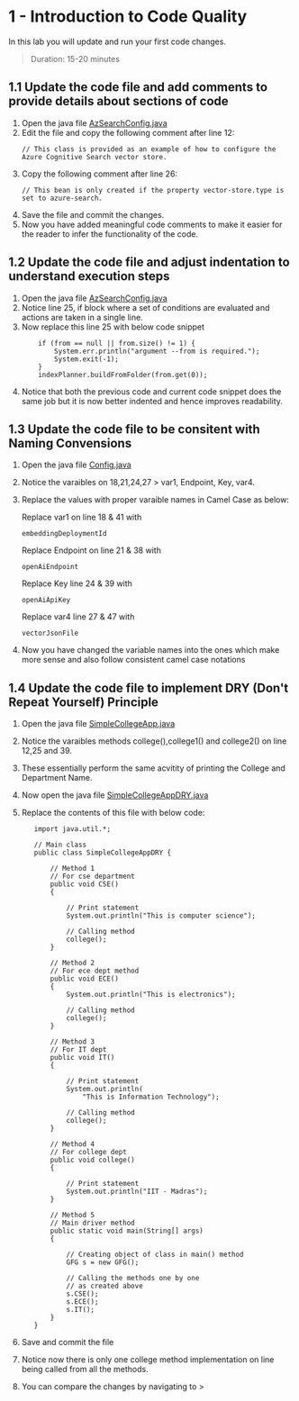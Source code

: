 # 1 - Introduction to Code Quality
In this lab you will update and run your first code changes.
> Duration: 15-20 minutes

## 1.1 Update the code file and add comments to provide details about sections of code

1. Open the java file [AzSearchConfig.java](../spring-chatgpt-sample-main/spring-chatgpt-sample-cli/src/main/java/com/microsoft/azure/spring/chatgpt/sample/cli/AzSearchConfig.java)
2. Edit the file and copy the following comment after line 12:
   ```
   // This class is provided as an example of how to configure the Azure Cognitive Search vector store.
   ```
3. Copy the following comment after line 26:
   ```
   // This bean is only created if the property vector-store.type is set to azure-search.
   ```
5. Save the file and commit the changes.
6. Now you have added meaningful code comments to make it easier for the reader to infer the functionality of the code.

## 1.2 Update the code file and adjust indentation to understand execution steps

1. Open the java file [AzSearchConfig.java](../spring-chatgpt-sample-main/spring-chatgpt-sample-cli/src/main/java/com/microsoft/azure/spring/chatgpt/sample/cli/CliApplication.java)
2. Notice line 25, if block where a set of conditions are evaluated and actions are taken in a single line.
3. Now replace this line 25 with below code snippet
    ```
        if (from == null || from.size() != 1) {
            System.err.println("argument --from is required.");
            System.exit(-1);
        }
        indexPlanner.buildFromFolder(from.get(0));
     ```
4. Notice that both the previous code and current code snippet does the same job but it is now better indented and hence improves readability.

## 1.3 Update the code file to be consitent with Naming Convensions

1. Open the java file [Config.java](../spring-chatgpt-sample-main/spring-chatgpt-sample-cli/src/main/java/com/microsoft/azure/spring/chatgpt/sample/cli/Config.java)
2. Notice the varaibles on 18,21,24,27 > var1, Endpoint, Key, var4.
3. Replace the values with proper varaible names in Camel Case as below:

    Replace var1 on line 18 & 41 with 
    ```
    embeddingDeploymentId 
    ```
    Replace Endpoint on line 21 & 38 with 
    ```
    openAiEndpoint
    ```
    Replace Key line 24 & 39 with 
    ```
    openAiApiKey
    ```
    Replace var4 line 27 & 47 with 
    ```
    vectorJsonFile
    ```
4. Now you have changed the variable names into the ones which make more sense and also follow consistent camel case notations

## 1.4 Update the code file to implement DRY (Don't Repeat Yourself) Principle
1. Open the java file [SimpleCollegeApp.java](../dry-principle/SimpleCollegeApp.java)
2. Notice the varaibles methods college(),college1() and college2() on line 12,25 and 39.
3. These essentially perform the same acvitity of printing the College and Department Name.
4. Now open the java file [SimpleCollegeAppDRY.java](../dry-principle/SimpleCollegeAppDRY.java)
5. Replace the contents of this file with below code:

   ```
      import java.util.*;
       
      // Main class
      public class SimpleCollegeAppDRY {
       
          // Method 1
          // For cse department
          public void CSE()
          {
       
              // Print statement
              System.out.println("This is computer science");
       
              // Calling method
              college();
          }
       
          // Method 2
          // For ece dept method
          public void ECE()
          {
              System.out.println("This is electronics");
       
              // Calling method
              college();
          }
       
          // Method 3
          // For IT dept
          public void IT()
          {
       
              // Print statement
              System.out.println(
                  "This is Information Technology");
       
              // Calling method
              college();
          }
       
          // Method 4
          // For college dept
          public void college()
          {
       
              // Print statement
              System.out.println("IIT - Madras");
          }
       
          // Method 5
          // Main driver method
          public static void main(String[] args)
          {
       
              // Creating object of class in main() method
              GFG s = new GFG();
       
              // Calling the methods one by one
              // as created above
              s.CSE();
              s.ECE();
              s.IT();
          }
      }
   ```
6. Save and commit the file
7. Notice now there is only one college method implementation on line being called from all the methods.
8. You can compare the changes by navigating to > 
